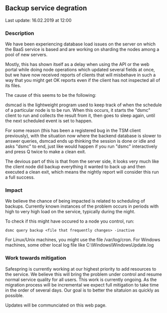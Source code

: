 ## Backup service degration

Last update: 16.02.2019 at 12:00

### Description

We have been experiencing database load issues on the server on which the BaaS
service is based and are working on sharding the nodes among a pool of new
servers.

Mostly, this has shown itself as a delay when using the API or the web portal
while doing node operations which updated several fields at once, but we have
now received reports of clients that will misbehave in such a way that you
might get OK reports even if the client has not inspected all of its files.

The cause of this seems to be the following:

dsmcad is the lightweight program used to keep track of when the schedule of a
particular node is to be run. When this occurs, it starts the "dsmc" client to
run and collects the result from it, then goes to
sleep again, until the next scheduled event is set to happen.

For some reason (this has been a registered bug in the TSM client previously),
with the situation now where the backend database is slower to answer queries,
dsmcad ends up thinking the session is done or idle and asks "dsmc" to end,
just like would happen if you run "dsmc" interactively and press Q twice to
make a clean exit.

The devious part of this is that from the server side, it looks very much like
the client node did backup everything it wanted to back up and
then executed a clean exit, which means the nightly report will consider this
run a full success.

### Impact

We believe the chance of being impacted is related to scheduling of backups.
Currently known instances of the problem occurs in periods with high to very
high load on the service, typically during the night.

To check if this might have occured to a node you control, run:

    dsmc query backup <file that frequently changes> -inactive

For Linux/Unix machines, you might use the file /var/log/cron. For Windows
machines, some other local log file like C:\Windows\WindowsUpdate.log

### Work towards mitigation

Safespring is currently working at our highest priority to add resources to the
service. We believe this will bring the problem under control and resume normal
service quality for all users. This work is currently ongoing. As the migration
process will be incremental we expect full mitigation to take time in the order
of several days. Our goal is to better the sitatuion as quickly as possible.

Updates will be communciated on this web page.

